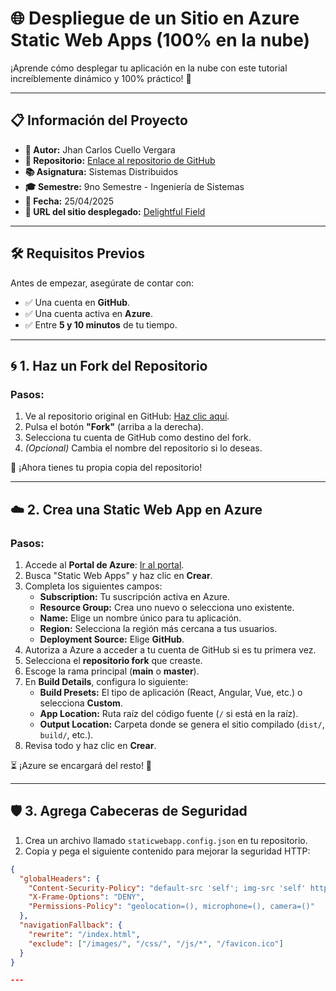 # 🌐 **Despliegue de un Sitio en Azure Static Web Apps (100% en la nube)**

¡Aprende cómo desplegar tu aplicación en la nube con este tutorial increíblemente dinámico y 100% práctico! 🚀

---

## 📋 **Información del Proyecto**
- **🌟 Autor:** Jhan Carlos Cuello Vergara 
- **📂 Repositorio:** [Enlace al repositorio de GitHub](https://github.com/Jhan7612/Jcuello)  
- **📚 Asignatura:** Sistemas Distribuidos  
- **🎓 Semestre:** 9no Semestre - Ingeniería de Sistemas  
- **📅 Fecha:** 25/04/2025  
- **🔗 URL del sitio desplegado:** [Delightful Field](https://nice-cliff-073b80310.6.azurestaticapps.net)  

---

## 🛠 **Requisitos Previos**
Antes de empezar, asegúrate de contar con:
- ✅ Una cuenta en **GitHub**.
- ✅ Una cuenta activa en **Azure**.
- ✅ Entre **5 y 10 minutos** de tu tiempo.

---

## 🌀 **1. Haz un Fork del Repositorio**
### Pasos:
1. Ve al repositorio original en GitHub: [Haz clic aquí](https://github.com/rcuello/ac4dem1a).
2. Pulsa el botón **"Fork"** (arriba a la derecha).
3. Selecciona tu cuenta de GitHub como destino del fork.
4. *(Opcional)* Cambia el nombre del repositorio si lo deseas.

🎉 ¡Ahora tienes tu propia copia del repositorio!

---

## ☁️ **2. Crea una Static Web App en Azure**
### Pasos:
1. Accede al **Portal de Azure**: [Ir al portal](https://portal.azure.com).
2. Busca "Static Web Apps" y haz clic en **Crear**.
3. Completa los siguientes campos:
   - **Subscription:** Tu suscripción activa en Azure.
   - **Resource Group:** Crea uno nuevo o selecciona uno existente.
   - **Name:** Elige un nombre único para tu aplicación.
   - **Region:** Selecciona la región más cercana a tus usuarios.
   - **Deployment Source:** Elige **GitHub**.
4. Autoriza a Azure a acceder a tu cuenta de GitHub si es tu primera vez.
5. Selecciona el **repositorio fork** que creaste.
6. Escoge la rama principal (**main** o **master**).
7. En **Build Details**, configura lo siguiente:
   - **Build Presets:** El tipo de aplicación (React, Angular, Vue, etc.) o selecciona **Custom**.
   - **App Location:** Ruta raíz del código fuente (`/` si está en la raíz).
   - **Output Location:** Carpeta donde se genera el sitio compilado (`dist/`, `build/`, etc.).
8. Revisa todo y haz clic en **Crear**.

⏳ ¡Azure se encargará del resto! 🚀

---

## 🛡️ **3. Agrega Cabeceras de Seguridad**
1. Crea un archivo llamado `staticwebapp.config.json` en tu repositorio.
2. Copia y pega el siguiente contenido para mejorar la seguridad HTTP:

```json
{
  "globalHeaders": {
    "Content-Security-Policy": "default-src 'self'; img-src 'self' https://raw.githubusercontent.com https://pokeapi.co https://assets.pokemon.com; script-src 'self' 'unsafe-inline'; style-src 'self' 'unsafe-inline' https://fonts.googleapis.com; font-src 'self' https://fonts.gstatic.com; connect-src 'self' https://beta.pokeapi.co",
    "X-Frame-Options": "DENY",
    "Permissions-Policy": "geolocation=(), microphone=(), camera=()"
  },
  "navigationFallback": {
    "rewrite": "/index.html",
    "exclude": ["/images/", "/css/", "/js/*", "/favicon.ico"]
  }
}

---






